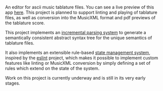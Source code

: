 An editor for ascii music tablature files. You can see a live preview of this app [here](https://tab-edit.github.io/tab-edit/).
This project is planned to support linting and playing of tablature files, as well as conversion into the MusicXML format and pdf previews of the tablature score.

This project implements an [incremental parsing system](https://github.com/tab-edit/tab-ast) to generate a semantically consistent abstract syntax tree for the unique semantics of tablature files.

It also implements an extensible rule-based [state management system](https://github.com/tab-edit/tab-state), inspired by the [eslint](https://github.com/eslint/eslint) project, which makes it possible to implement custom features like linting or MusicXML conversion by simply defining a set of rules which extend on the state of the system.

Work on this project is currently underway and is still in its very early stages.
